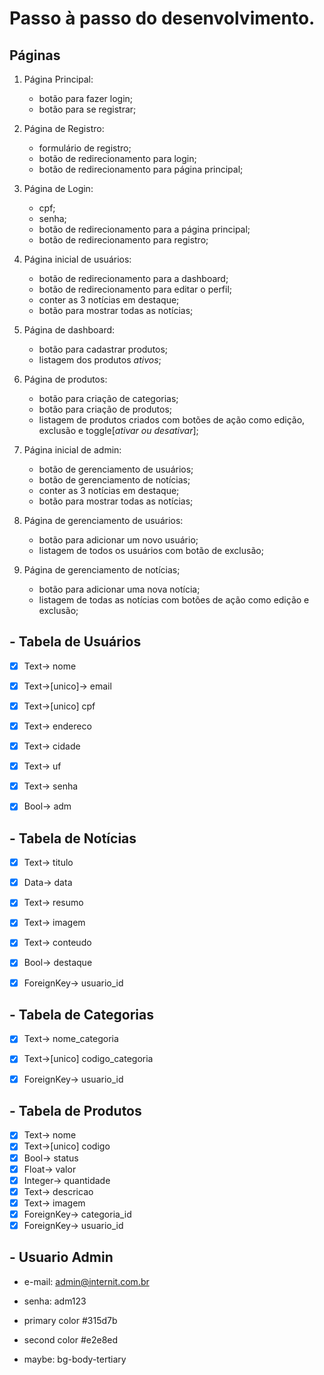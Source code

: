 # Passo à passo do desenvolvimento.

## Páginas

1. Página Principal:
    - botão para fazer login;
    - botão para se registrar;

2. Página de Registro:
    - formulário de registro;
    - botão de redirecionamento para login;
    - botão de redirecionamento para página principal;

3. Página de Login:
    - cpf;
    - senha;
    - botão de redirecionamento para a página principal;
    - botão de redirecionamento para registro;

4. Página inicial de usuários:
    - botão de redirecionamento para a dashboard;
    - botão de redirecionamento para editar o perfil;
    - conter as 3 notícias em destaque;
    - botão para mostrar todas as notícias;

5. Página de dashboard:
    - botão para cadastrar produtos;
    - listagem dos produtos *ativos*;

6. Página de produtos:
    - botão para criação de categorias;
    - botão para criação de produtos;
    - listagem de produtos criados com botões de ação como edição, exclusão e toggle[*ativar ou desativar*];

7. Página inicial de admin: 
    - botão de gerenciamento de usuários;
    - botão de gerenciamento de notícias;
    - conter as 3 notícias em destaque;
    - botão para mostrar todas as notícias;

8. Página de gerenciamento de usuários:
    - botão para adicionar um novo usuário;
    - listagem de todos os usuários com botão de exclusão;

9. Página de gerenciamento de notícias;
    - botão para adicionar uma nova notícia;
    - listagem de todas as notícias com botões de ação como edição e exclusão;

## - Tabela de Usuários

- [x] Text-> nome
- [x] Text->[unico]-> email 
- [x] Text->[unico] cpf
- [x] Text-> endereco
- [x] Text-> cidade
- [x] Text-> uf
- [x] Text-> senha
- [x] Bool-> adm


## - Tabela de Notícias

- [x] Text-> titulo
- [x] Data-> data
- [x] Text-> resumo
- [x] Text-> imagem
- [x] Text-> conteudo
- [x] Bool-> destaque
- [x] ForeignKey-> usuario_id


## - Tabela de Categorias

- [x] Text-> nome_categoria
- [x] Text->[unico] codigo_categoria
- [x] ForeignKey-> usuario_id


## - Tabela de Produtos

- [x] Text-> nome
- [x] Text->[unico] codigo
- [x] Bool-> status
- [x] Float-> valor
- [x] Integer-> quantidade
- [x] Text-> descricao
- [x] Text-> imagem
- [x] ForeignKey-> categoria_id
- [x] ForeignKey-> usuario_id

## - Usuario Admin

- e-mail: admin@internit.com.br
- senha: adm123


- primary color #315d7b
- second color #e2e8ed
- maybe: bg-body-tertiary